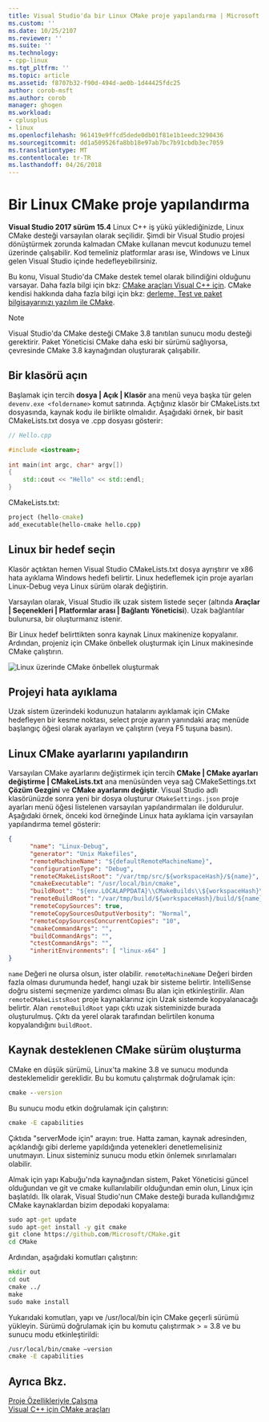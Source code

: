 ```yaml
---
title: Visual Studio'da bir Linux CMake proje yapılandırma | Microsoft Docs
ms.custom: ''
ms.date: 10/25/2107
ms.reviewer: ''
ms.suite: ''
ms.technology:
- cpp-linux
ms.tgt_pltfrm: ''
ms.topic: article
ms.assetid: f8707b32-f90d-494d-ae0b-1d44425fdc25
author: corob-msft
ms.author: corob
manager: ghogen
ms.workload:
- cplusplus
- linux
ms.openlocfilehash: 961419e9ffcd5dede0db01f81e1b1eedc3290436
ms.sourcegitcommit: dd1a509526fa8bb18e97ab7bc7b91cbdb3ec7059
ms.translationtype: MT
ms.contentlocale: tr-TR
ms.lasthandoff: 04/26/2018
---
```

# <a name="configure-a-linux-cmake-project"></a>Bir Linux CMake proje yapılandırma
  
**Visual Studio 2017 sürüm 15.4** Linux C++ iş yükü yüklediğinizde, Linux CMake desteği varsayılan olarak seçilidir. Şimdi bir Visual Studio projesi dönüştürmek zorunda kalmadan CMake kullanan mevcut kodunuzu temel üzerinde çalışabilir. Kod temeliniz platformlar arası ise, Windows ve Linux gelen Visual Studio içinde hedefleyebilirsiniz. 

Bu konu, Visual Studio'da CMake destek temel olarak bilindiğini olduğunu varsayar. Daha fazla bilgi için bkz: [CMake araçları Visual C++ için](../ide/cmake-tools-for-visual-cpp.md). CMake kendisi hakkında daha fazla bilgi için bkz: [derleme, Test ve paket bilgisayarınızı yazılım ile CMake](https://cmake.org/).

> [!NOTE] 
> Visual Studio'da CMake desteği CMake 3.8 tanıtılan sunucu modu desteği gerektirir. Paket Yöneticisi CMake daha eski bir sürümü sağlıyorsa, çevresinde CMake 3.8 kaynağından oluşturarak çalışabilir.



## <a name="open-a-folder"></a>Bir klasörü açın
Başlamak için tercih **dosya | Açık | Klasör** ana menü veya başka tür gelen `devenv.exe <foldername>` komut satırında. Açtığınız klasör bir CMakeLists.txt dosyasında, kaynak kodu ile birlikte olmalıdır.
Aşağıdaki örnek, bir basit CMakeLists.txt dosya ve .cpp dosyası gösterir:

```cpp
// Hello.cpp

#include <iostream>;
 
int main(int argc, char* argv[])
{
    std::cout << "Hello" << std::endl;
}
```

CMakeLists.txt: 
```cmd
project (hello-cmake)
add_executable(hello-cmake hello.cpp)
```

## <a name="choose-a-linux-target"></a>Linux bir hedef seçin
Klasör açtıktan hemen Visual Studio CMakeLists.txt dosya ayrıştırır ve x86 hata ayıklama Windows hedefi belirtir. Linux hedeflemek için proje ayarları Linux-Debug veya Linux sürüm olarak değiştirin.

Varsayılan olarak, Visual Studio ilk uzak sistem listede seçer (altında **Araçlar | Seçenekleri | Platformlar arası | Bağlantı Yöneticisi**). Uzak bağlantılar bulunursa, bir oluşturmanız istenir.

Bir Linux hedef belirttikten sonra kaynak Linux makinenize kopyalanır. Ardından, projeniz için CMake önbellek oluşturmak için Linux makinesinde CMake çalıştırın.  

![Linux üzerinde CMake önbellek oluşturmak](media/cmake-linux-1.png "Linux CMake önbellekte oluştur")  

## <a name="debug-the-project"></a>Projeyi hata ayıklama  
Uzak sistem üzerindeki kodunuzun hatalarını ayıklamak için CMake hedefleyen bir kesme noktası, select proje ayarın yanındaki araç menüde başlangıç öğesi olarak ayarlayın ve çalıştırın (veya F5 tuşuna basın).

## <a name="configure-cmake-settings-for-linux"></a>Linux CMake ayarlarını yapılandırın
Varsayılan CMake ayarlarını değiştirmek için tercih **CMake | CMake ayarları değiştirme | CMakeLists.txt** ana menüsünden veya sağ CMakeSettings.txt **Çözüm Gezgini** ve **CMake ayarlarını değiştir**. Visual Studio adlı klasörünüzde sonra yeni bir dosya oluşturur `CMakeSettings.json` proje ayarları menü öğesi listelenen varsayılan yapılandırmaları ile doldurulur. Aşağıdaki örnek, önceki kod örneğinde Linux hata ayıklama için varsayılan yapılandırma temel gösterir:

```json
{
      "name": "Linux-Debug",
      "generator": "Unix Makefiles",
      "remoteMachineName": "${defaultRemoteMachineName}",
      "configurationType": "Debug",
      "remoteCMakeListsRoot": "/var/tmp/src/${workspaceHash}/${name}",
      "cmakeExecutable": "/usr/local/bin/cmake",
      "buildRoot": "${env.LOCALAPPDATA}\\CMakeBuilds\\${workspaceHash}\\build\\${name}",
      "remoteBuildRoot": "/var/tmp/build/${workspaceHash}/build/${name}",
      "remoteCopySources": true,
      "remoteCopySourcesOutputVerbosity": "Normal",
      "remoteCopySourcesConcurrentCopies": "10",
      "cmakeCommandArgs": "",
      "buildCommandArgs": "",
      "ctestCommandArgs": "",
      "inheritEnvironments": [ "linux-x64" ]
}
```
`name` Değeri ne olursa olsun, ister olabilir. `remoteMachineName` Değeri birden fazla olması durumunda hedef, hangi uzak bir sisteme belirtir. IntelliSense doğru sistemi seçmenize yardımcı olması Bu alan için etkinleştirilir. Alan `remoteCMakeListsRoot` proje kaynaklarınız için Uzak sistemde kopyalanacağı belirtir. Alan `remoteBuildRoot` yapı çıktı uzak sisteminizde burada oluşturulmuş. Çıktı da yerel olarak tarafından belirtilen konuma kopyalandığını `buildRoot`.

## <a name="building-a-supported-cmake-release-from-source"></a>Kaynak desteklenen CMake sürüm oluşturma
CMake en düşük sürümü, Linux'ta makine 3.8 ve sunucu modunda desteklemelidir gereklidir. Bu bu komutu çalıştırmak doğrulamak için:

```cmd
cmake --version
```

Bu sunucu modu etkin doğrulamak için çalıştırın:

```cmd
cmake -E capabilities
```

Çıktıda "serverMode için" arayın: true. Hatta zaman, kaynak adresinden, açıklandığı gibi derleme yapıldığında yetenekleri denetlemelisiniz unutmayın. Linux sisteminiz sunucu modu etkin önlemek sınırlamaları olabilir.

Almak için yapı Kabuğu'nda kaynağından sistem, Paket Yöneticisi güncel olduğundan ve git ve cmake kullanılabilir olduğundan emin olun, Linux için başlatıldı. İlk olarak, Visual Studio'nun CMake desteği burada kullandığımız CMake kaynaklardan bizim depodaki kopyalama:

```cmd
sudo apt-get update
sudo apt-get install -y git cmake
git clone https://github.com/Microsoft/CMake.git
cd CMake
```

Ardından, aşağıdaki komutları çalıştırın:

```cmd
mkdir out
cd out
cmake ../
make
sudo make install
```

Yukarıdaki komutları, yapı ve /usr/local/bin için CMake geçerli sürümü yükleyin. Sürümü doğrulamak için bu komutu çalıştırmak > = 3.8 ve bu sunucu modu etkinleştirildi:

```cmd
/usr/local/bin/cmake –version
cmake -E capabilities
```

## <a name="see-also"></a>Ayrıca Bkz.
[Proje Özellikleriyle Çalışma](../ide/working-with-project-properties.md)  
[Visual C++ için CMake araçları](../ide/cmake-tools-for-visual-cpp.md)
